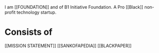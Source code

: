 I am [[FOUNDATION]] and of B1 Initiative Foundation. A Pro [[Black]] non-profit technology startup. 

# Consists of
[[MISSION STATEMENT]]
[[SANKOFAPEDIA]]
[[BLACKPAPER]]
